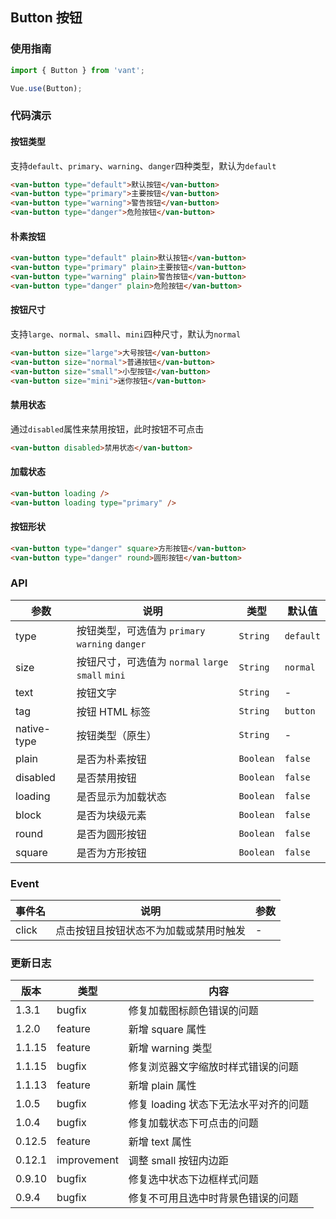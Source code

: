 ## Button 按钮

### 使用指南
``` javascript
import { Button } from 'vant';

Vue.use(Button);
```

### 代码演示

#### 按钮类型
支持`default`、`primary`、`warning`、`danger`四种类型，默认为`default`

```html
<van-button type="default">默认按钮</van-button>
<van-button type="primary">主要按钮</van-button>
<van-button type="warning">警告按钮</van-button>
<van-button type="danger">危险按钮</van-button>
```

#### 朴素按钮

```html
<van-button type="default" plain>默认按钮</van-button>
<van-button type="primary" plain>主要按钮</van-button>
<van-button type="warning" plain>警告按钮</van-button>
<van-button type="danger" plain>危险按钮</van-button>
```

#### 按钮尺寸
支持`large`、`normal`、`small`、`mini`四种尺寸，默认为`normal`

```html 
<van-button size="large">大号按钮</van-button>
<van-button size="normal">普通按钮</van-button>
<van-button size="small">小型按钮</van-button>
<van-button size="mini">迷你按钮</van-button>
```

#### 禁用状态

通过`disabled`属性来禁用按钮，此时按钮不可点击

```html
<van-button disabled>禁用状态</van-button>
```

#### 加载状态

```html 
<van-button loading />
<van-button loading type="primary" />
```

#### 按钮形状

```html 
<van-button type="danger" square>方形按钮</van-button>
<van-button type="danger" round>圆形按钮</van-button>
```


### API

| 参数 | 说明 | 类型 | 默认值 |
|-----------|-----------|-----------|-------------|
| type | 按钮类型，可选值为 `primary` `warning` `danger` | `String` | `default` |
| size | 按钮尺寸，可选值为 `normal` `large` `small` `mini` | `String` | `normal` |
| text | 按钮文字 | `String` | - |
| tag | 按钮 HTML 标签 | `String` | `button` |
| native-type | 按钮类型（原生） | `String` | - |
| plain | 是否为朴素按钮 | `Boolean` | `false` |
| disabled | 是否禁用按钮 | `Boolean` | `false` |
| loading | 是否显示为加载状态 | `Boolean` | `false` |
| block | 是否为块级元素 | `Boolean` | `false` |
| round | 是否为圆形按钮 | `Boolean` | `false` |
| square | 是否为方形按钮 | `Boolean` | `false` |

### Event

| 事件名 | 说明 | 参数 |
|-----------|-----------|-----------|
| click | 点击按钮且按钮状态不为加载或禁用时触发 | - |

### 更新日志

| 版本 | 类型 | 内容 |
|-----------|-----------|-----------|
| 1.3.1 | bugfix | 修复加载图标颜色错误的问题
| 1.2.0 | feature | 新增 square 属性
| 1.1.15 | feature | 新增 warning 类型
| 1.1.15 | bugfix | 修复浏览器文字缩放时样式错误的问题
| 1.1.13 | feature | 新增 plain 属性
| 1.0.5 | bugfix | 修复 loading 状态下无法水平对齐的问题
| 1.0.4 | bugfix | 修复加载状态下可点击的问题
| 0.12.5 | feature | 新增 text 属性
| 0.12.1 | improvement | 调整 small 按钮内边距
| 0.9.10 | bugfix | 修复选中状态下边框样式问题
| 0.9.4 | bugfix | 修复不可用且选中时背景色错误的问题
